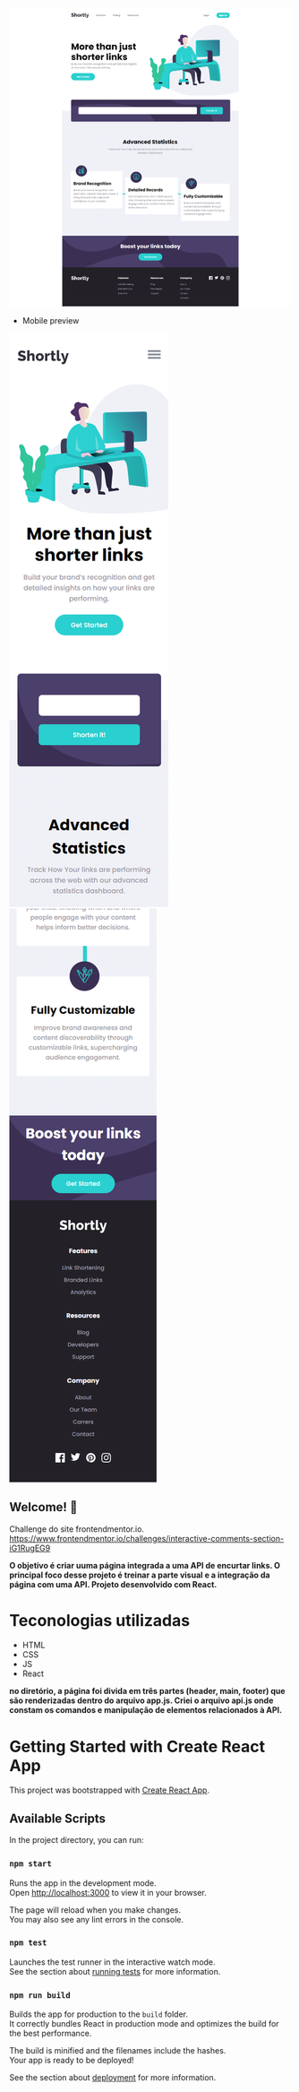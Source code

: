 ![Design preview for the Interactive comments section coding challenge](./src/design/desktop-preview.jpg)

* Mobile preview

![Design preview in mobile](./src/design/Url-shortenin-api-master-mobile1.png)![](./src/design/Url-shortenin-api-master-mobile2.png)



## Welcome! 👋

Challenge do site frontendmentor.io. https://www.frontendmentor.io/challenges/interactive-comments-section-iG1RugEG9

**O objetivo é criar uuma página integrada a uma API de encurtar links. O principal foco desse projeto é treinar a parte visual e a integração da página com uma API. Projeto desenvolvido com React.**

# Teconologias utilizadas
 * HTML
 * CSS
 * JS
 * React

**no diretório, a página foi divida em três partes (header, main, footer) que são renderizadas dentro do arquivo app.js. Criei o arquivo api.js onde constam os comandos e manipulação de elementos relacionados à API.**

# Getting Started with Create React App

This project was bootstrapped with [Create React App](https://github.com/facebook/create-react-app).

## Available Scripts

In the project directory, you can run:

### `npm start`

Runs the app in the development mode.\
Open [http://localhost:3000](http://localhost:3000) to view it in your browser.

The page will reload when you make changes.\
You may also see any lint errors in the console.

### `npm test`

Launches the test runner in the interactive watch mode.\
See the section about [running tests](https://facebook.github.io/create-react-app/docs/running-tests) for more information.

### `npm run build`

Builds the app for production to the `build` folder.\
It correctly bundles React in production mode and optimizes the build for the best performance.

The build is minified and the filenames include the hashes.\
Your app is ready to be deployed!

See the section about [deployment](https://facebook.github.io/create-react-app/docs/deployment) for more information.

